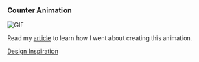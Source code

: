 ### Counter Animation

![GIF](https://media.giphy.com/media/xUOwGmUJzhfahgVNWo/giphy.gif)

Read my [article]() to learn how I went about creating this animation.

[Design Inspiration](https://uimovement.com/ui/2513/addition-subtraction/)